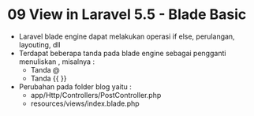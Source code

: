 # 09 View in Laravel 5.5 - Blade Basic

- Laravel blade engine dapat melakukan operasi if else, perulangan, layouting, dll
- Terdapat beberapa tanda pada blade engine sebagai pengganti menuliskan <?php ?>, misalnya :
    - Tanda @
    - Tanda {{ }}
- Perubahan pada folder blog yaitu : 
    - app/Http/Controllers/PostController.php
    - resources/views/index.blade.php 